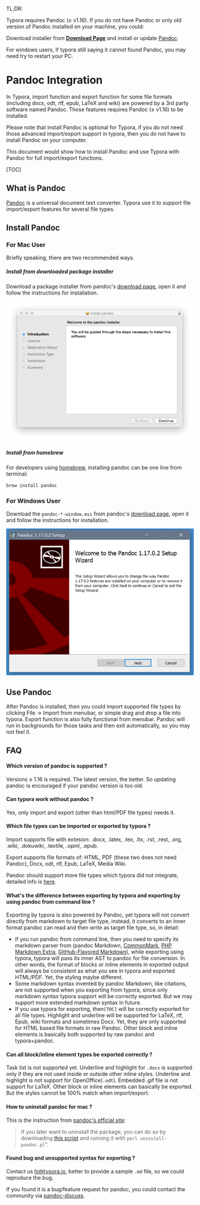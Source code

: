 TL;DR:

Typora requires Pandoc (≥ v1.16). If you do not have Pandoc or only old version of Pandoc installed on your machine, you could:

Download installer from **[Download Page](https://github.com/jgm/pandoc/releases/latest)** and install or update [Pandoc](http://pandoc.org/).

For windows users, if typora still saying it cannot found Pandoc, you may need try to restart your PC.

# Pandoc Integration

In Typora, import function and export function for some file formats (including docx, odt, rtf, epub, LaTeX and wiki) are powered by a 3rd party software named Pandoc. Those features requires Pandoc (≥ v1.16) to be installed.

Please note that install Pandoc is optional for Typora, if you do not need those advanced import/export support in typora, then you do not have to install Pandoc on your computer.

This document would show how to install Pandoc and use Typora with Pandoc for full import/export functions.

[TOC]

## What is Pandoc

[Pandoc](http://pandoc.org/) is a universal document text converter. Typora use it to support file import/export features for several file types. 

## Install Pandoc

### For Mac User

Briefly speaking, there are two recommended ways.

##### Install from downloaded package installer

Download a package installer from pandoc's [download page](https://github.com/jgm/pandoc/releases/latest), open it and follow the instructions for installation.

![Install pandoc on OS X](img/Snip20160502_1.png)

#####  Install from homebrew

For developers using [homebrew](http://brew.sh/), installing pandoc can be one line from terminal:

```sh
brew install pandoc
```

### For Windows User

Download the `pandoc-*-window.msi` from pandoc's [download page](https://github.com/jgm/pandoc/releases/latest), open it and follow the instructions for installation.

![Install pandoc on Windows](img/pandoc-win.PNG)

## Use Pandoc

After Pandoc is installed, then you could import supported file types by clicking File -> Import from menubar, or simple drag and drop a file into typora. Export function is also fully functional from menubar. Pandoc will run in backgrounds for those tasks and then exit automatically, so you may not feel it.

## FAQ

#### Which version of pandoc is supported ?

Versions ≥ 1.16 is required. The latest version, the better. So updating pandoc is encouraged if your pandoc version is too old.

 #### Can typora work without pandoc ?

Yes, only import and export (other than html/PDF file types) needs it.

#### Which file types can be imported or exported by typora ?

Import supports file with extesion: .docx, .latex, .tex, .ltx, .rst, .rest, .org, .wiki, .dokuwiki, .textile, .opml, .epub.

Export supports file formats of: HTML, PDF (these two does not need Pandoc), Docx, odt, rtf, Epub, LaTeX, Media Wiki.

Pandoc should support more file types which typora did not integrate, detailed info is [here](http://pandoc.org/).

#### What's the difference between exporting by typora and exporting by using pandoc from command line ?

Exporting by typora is also powered by Pandoc, yet typora will not convert directly from markdown to target file type, instead, it converts to an inner format pandoc can read and then write as target file type, so, in detail:

- If you run pandoc from command line, then you need to specify its markdown parser from (pandoc Markdown, [CommonMark](http://commonmark.org/), [PHP Markdown Extra](https://michelf.ca/projects/php-markdown/extra/), [GitHub-Flavored Markdown](https://help.github.com/articles/github-flavored-markdown/)), while exporting using typora, typora will pass its inner AST to pandoc for file conversion. In other words, the format of blocks or inline elements in exported output will always be consistent as what you see in typora and exported HTML/PDF. Yet, the styling maybe different.
- Some markdown syntax invented by pandoc Markdown, like citations, are not supported when you exporting from typora, since only markdown syntax typora support will be correctly exported. But we may support more extended markdown syntax in future.
- If you use typora for exporting, then`[TOC]` will be correctly exported for all file types. Highlight and underline will be supported for LaTeX, rtf, Epub, wiki formats and sometimes Docx. Yet, they are only supported for HTML based file formats in raw Pandoc. Other block and inline elements is basically both supported by raw pandoc and typora+pandoc.

#### Can all block/inline element types be exported correctly ?

Task list is not supported yet. Underline and highlight for `.docx` is supported only if they are not used inside or outside other inline styles. Underline and highlight is not support for OpenOffice(`.odt`). Embedded .gif file is not support for LaTeX. Other block or inline elements can basically be exported. But the styles cannot be 100% match when import/export.

#### How to uninstall pandoc for mac ?

This is the instruction from [pandoc's official site](http://pandoc.org/installing.html):

> If you later want to uninstall the package, you can do so by downloading [this script](https://raw.githubusercontent.com/jgm/pandoc/master/osx/uninstall-pandoc.pl) and running it with `perl uninstall-pandoc.pl`".

#### Found bug and unsupported syntax for exporting ?

Contact us <hi@typora.io>, better to provide a sample `.md` file, so we could reproduce the bug. 

If you found it is a bug/feature request for pandoc, you could contact the community via [pandoc-discuss](https://groups.google.com/forum/#!forum/pandoc-discuss).

